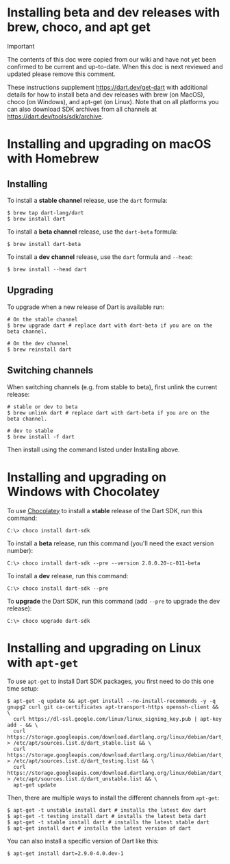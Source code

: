 # Installing beta and dev releases with brew, choco, and apt get

> [!IMPORTANT]
> The contents of this doc were copied from our wiki and have not yet been
> confirmed to be current and up-to-date. When this doc is next reviewed and
> updated please remove this comment.

These instructions supplement https://dart.dev/get-dart with additional details for how to install beta and dev releases with brew (on MacOS), choco (on Windows), and apt-get (on Linux). Note that on all platforms you can also download SDK archives from all channels at https://dart.dev/tools/sdk/archive.

# Installing and upgrading on macOS with Homebrew

## Installing

To install a **stable channel** release, use the `dart` formula:

```terminal
$ brew tap dart-lang/dart
$ brew install dart
```

To install a **beta channel** release, use the `dart-beta` formula:

```terminal
$ brew install dart-beta
```

To install a **dev channel** release, use the `dart` formula and `--head`:

```terminal
$ brew install --head dart
```

## Upgrading

To upgrade when a new release of Dart is available run:

```terminal
# On the stable channel
$ brew upgrade dart # replace dart with dart-beta if you are on the beta channel.

# On the dev channel
$ brew reinstall dart
```

## Switching channels

When switching channels (e.g. from stable to beta), first unlink the current release:

```terminal
# stable or dev to beta
$ brew unlink dart # replace dart with dart-beta if you are on the beta channel.

# dev to stable
$ brew install -f dart
```

Then install using the command listed under Installing above.

# Installing and upgrading on Windows with Chocolatey

To use [Chocolatey][] to install a **stable** release of the Dart SDK, run this
command:

```terminal
C:\> choco install dart-sdk
```

To install a **beta** release, run this command (you'll need the exact version
number):

```terminal
C:\> choco install dart-sdk --pre --version 2.8.0.20-c-011-beta
```

To install a **dev** release, run this command:

```terminal
C:\> choco install dart-sdk --pre
```

To **upgrade** the Dart SDK, run this command
(add `--pre` to upgrade the dev release):

```terminal
C:\> choco upgrade dart-sdk
```

# Installing and upgrading on Linux with `apt-get`

To use `apt-get` to install Dart SDK packages, you first need to do this one time setup:

```
$ apt-get -q update && apt-get install --no-install-recommends -y -q gnupg2 curl git ca-certificates apt-transport-https openssh-client && \
  curl https://dl-ssl.google.com/linux/linux_signing_key.pub | apt-key add - && \
  curl https://storage.googleapis.com/download.dartlang.org/linux/debian/dart_stable.list > /etc/apt/sources.list.d/dart_stable.list && \
  curl https://storage.googleapis.com/download.dartlang.org/linux/debian/dart_testing.list > /etc/apt/sources.list.d/dart_testing.list && \
  curl https://storage.googleapis.com/download.dartlang.org/linux/debian/dart_unstable.list > /etc/apt/sources.list.d/dart_unstable.list && \
  apt-get update
```

Then, there are multiple ways to install the different channels from `apt-get`:
```
$ apt-get -t unstable install dart # installs the latest dev dart
$ apt-get -t testing install dart # installs the latest beta dart
$ apt-get -t stable install dart # installs the latest stable dart
$ apt-get install dart # installs the latest version of dart
```

You can also install a specific version of Dart like this:
```
$ apt-get install dart=2.9.0-4.0.dev-1
```

[Chocolatey]: https://chocolatey.org

